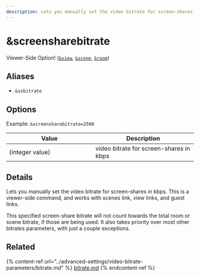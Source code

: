 ```yaml
---
description: Lets you manually set the video bitrate for screen-shares
---
```


# \&screensharebitrate

Viewer-Side Option! ([`&view`](../advanced-settings/view-parameters/view.md), [`&scene`](../advanced-settings/view-parameters/scene.md), [`&room`](../general-settings/room.md))

## Aliases

* `&ssbitrate`

## Options

Example: `&screensharebitrate=2500`

<table><thead><tr><th width="216">Value</th><th>Description</th></tr></thead><tbody><tr><td>(integer value)</td><td>video bitrate for screen-shares in kbps</td></tr></tbody></table>

## Details

Lets you manually set the video bitrate for screen-shares in kbps. This is a viewer-side command, and works with scenes link, view links, and guest links.

This specified screen-share bitrate will not count towards the total room or scene bitrate, if those are being used. It also takes priority over most other bitrates parameters, with just a couple exceptions.

## Related

{% content-ref url="../advanced-settings/video-bitrate-parameters/bitrate.md" %}
[bitrate.md](../advanced-settings/video-bitrate-parameters/bitrate.md)
{% endcontent-ref %}

